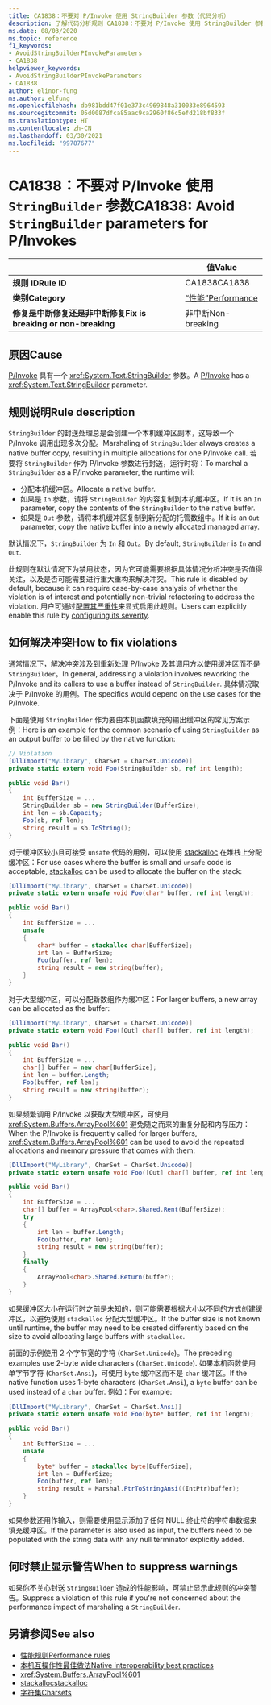 ```yaml
---
title: CA1838：不要对 P/Invoke 使用 StringBuilder 参数（代码分析）
description: 了解代码分析规则 CA1838：不要对 P/Invoke 使用 StringBuilder 参数
ms.date: 08/03/2020
ms.topic: reference
f1_keywords:
- AvoidStringBuilderPInvokeParameters
- CA1838
helpviewer_keywords:
- AvoidStringBuilderPInvokeParameters
- CA1838
author: elinor-fung
ms.author: elfung
ms.openlocfilehash: db981bdd47f01e373c4969848a310033e8964593
ms.sourcegitcommit: 05d0087dfca85aac9ca2960f86c5efd218bf833f
ms.translationtype: HT
ms.contentlocale: zh-CN
ms.lasthandoff: 03/30/2021
ms.locfileid: "99787677"
---
```

# <a name="ca1838-avoid-stringbuilder-parameters-for-pinvokes"></a><span data-ttu-id="0f57c-103">CA1838：不要对 P/Invoke 使用 `StringBuilder` 参数</span><span class="sxs-lookup"><span data-stu-id="0f57c-103">CA1838: Avoid `StringBuilder` parameters for P/Invokes</span></span>

| | <span data-ttu-id="0f57c-104">值</span><span class="sxs-lookup"><span data-stu-id="0f57c-104">Value</span></span> |
|-|-|
| <span data-ttu-id="0f57c-105">**规则 ID**</span><span class="sxs-lookup"><span data-stu-id="0f57c-105">**Rule ID**</span></span> |<span data-ttu-id="0f57c-106">CA1838</span><span class="sxs-lookup"><span data-stu-id="0f57c-106">CA1838</span></span>|
| <span data-ttu-id="0f57c-107">**类别**</span><span class="sxs-lookup"><span data-stu-id="0f57c-107">**Category**</span></span> |[<span data-ttu-id="0f57c-108">“性能”</span><span class="sxs-lookup"><span data-stu-id="0f57c-108">Performance</span></span>](performance-warnings.md)|
| <span data-ttu-id="0f57c-109">**修复是中断修复还是非中断修复**</span><span class="sxs-lookup"><span data-stu-id="0f57c-109">**Fix is breaking or non-breaking**</span></span> |<span data-ttu-id="0f57c-110">非中断</span><span class="sxs-lookup"><span data-stu-id="0f57c-110">Non-breaking</span></span>|

## <a name="cause"></a><span data-ttu-id="0f57c-111">原因</span><span class="sxs-lookup"><span data-stu-id="0f57c-111">Cause</span></span>

<span data-ttu-id="0f57c-112">[P/Invoke](../../../standard/native-interop/pinvoke.md) 具有一个 <xref:System.Text.StringBuilder> 参数。</span><span class="sxs-lookup"><span data-stu-id="0f57c-112">A [P/Invoke](../../../standard/native-interop/pinvoke.md) has a <xref:System.Text.StringBuilder> parameter.</span></span>

## <a name="rule-description"></a><span data-ttu-id="0f57c-113">规则说明</span><span class="sxs-lookup"><span data-stu-id="0f57c-113">Rule description</span></span>

<span data-ttu-id="0f57c-114">`StringBuilder` 的封送处理总是会创建一个本机缓冲区副本，这导致一个 P/Invoke 调用出现多次分配。</span><span class="sxs-lookup"><span data-stu-id="0f57c-114">Marshaling of `StringBuilder` always creates a native buffer copy, resulting in multiple allocations for one P/Invoke call.</span></span> <span data-ttu-id="0f57c-115">若要将 `StringBuilder` 作为 P/Invoke 参数进行封送，运行时将：</span><span class="sxs-lookup"><span data-stu-id="0f57c-115">To marshal a `StringBuilder` as a P/Invoke parameter, the runtime will:</span></span>

- <span data-ttu-id="0f57c-116">分配本机缓冲区。</span><span class="sxs-lookup"><span data-stu-id="0f57c-116">Allocate a native buffer.</span></span>
- <span data-ttu-id="0f57c-117">如果是 `In` 参数，请将 `StringBuilder` 的内容复制到本机缓冲区。</span><span class="sxs-lookup"><span data-stu-id="0f57c-117">If it is an `In` parameter, copy the contents of the `StringBuilder` to the native buffer.</span></span>
- <span data-ttu-id="0f57c-118">如果是 `Out` 参数，请将本机缓冲区复制到新分配的托管数组中。</span><span class="sxs-lookup"><span data-stu-id="0f57c-118">If it is an `Out` parameter, copy the native buffer into a newly allocated managed array.</span></span>

<span data-ttu-id="0f57c-119">默认情况下，`StringBuilder` 为 `In` 和 `Out`。</span><span class="sxs-lookup"><span data-stu-id="0f57c-119">By default, `StringBuilder` is `In` and `Out`.</span></span>

<span data-ttu-id="0f57c-120">此规则在默认情况下为禁用状态，因为它可能需要根据具体情况分析冲突是否值得关注，以及是否可能需要进行重大重构来解决冲突。</span><span class="sxs-lookup"><span data-stu-id="0f57c-120">This rule is disabled by default, because it can require case-by-case analysis of whether the violation is of interest and potentially non-trivial refactoring to address the violation.</span></span> <span data-ttu-id="0f57c-121">用户可通过[配置其严重性](../configuration-options.md#severity-level)来显式启用此规则。</span><span class="sxs-lookup"><span data-stu-id="0f57c-121">Users can explicitly enable this rule by [configuring its severity](../configuration-options.md#severity-level).</span></span>

## <a name="how-to-fix-violations"></a><span data-ttu-id="0f57c-122">如何解决冲突</span><span class="sxs-lookup"><span data-stu-id="0f57c-122">How to fix violations</span></span>

<span data-ttu-id="0f57c-123">通常情况下，解决冲突涉及到重新处理 P/Invoke 及其调用方以使用缓冲区而不是 `StringBuilder`。</span><span class="sxs-lookup"><span data-stu-id="0f57c-123">In general, addressing a violation involves reworking the P/Invoke and its callers to use a buffer instead of `StringBuilder`.</span></span> <span data-ttu-id="0f57c-124">具体情况取决于 P/Invoke 的用例。</span><span class="sxs-lookup"><span data-stu-id="0f57c-124">The specifics would depend on the use cases for the P/Invoke.</span></span>

<span data-ttu-id="0f57c-125">下面是使用 `StringBuilder` 作为要由本机函数填充的输出缓冲区的常见方案示例：</span><span class="sxs-lookup"><span data-stu-id="0f57c-125">Here is an example for the common scenario of using `StringBuilder` as an output buffer to be filled by the native function:</span></span>

```csharp
// Violation
[DllImport("MyLibrary", CharSet = CharSet.Unicode)]
private static extern void Foo(StringBuilder sb, ref int length);

public void Bar()
{
    int BufferSize = ...
    StringBuilder sb = new StringBuilder(BufferSize);
    int len = sb.Capacity;
    Foo(sb, ref len);
    string result = sb.ToString();
}
```

<span data-ttu-id="0f57c-126">对于缓冲区较小且可接受 `unsafe` 代码的用例，可以使用 [stackalloc](../../../csharp/language-reference/operators/stackalloc.md) 在堆栈上分配缓冲区：</span><span class="sxs-lookup"><span data-stu-id="0f57c-126">For use cases where the buffer is small and `unsafe` code is acceptable, [stackalloc](../../../csharp/language-reference/operators/stackalloc.md) can be used to allocate the buffer on the stack:</span></span>

```csharp
[DllImport("MyLibrary", CharSet = CharSet.Unicode)]
private static extern unsafe void Foo(char* buffer, ref int length);

public void Bar()
{
    int BufferSize = ...
    unsafe
    {
        char* buffer = stackalloc char[BufferSize];
        int len = BufferSize;
        Foo(buffer, ref len);
        string result = new string(buffer);
    }
}
```

<span data-ttu-id="0f57c-127">对于大型缓冲区，可以分配新数组作为缓冲区：</span><span class="sxs-lookup"><span data-stu-id="0f57c-127">For larger buffers, a new array can be allocated as the buffer:</span></span>

```csharp
[DllImport("MyLibrary", CharSet = CharSet.Unicode)]
private static extern void Foo([Out] char[] buffer, ref int length);

public void Bar()
{
    int BufferSize = ...
    char[] buffer = new char[BufferSize];
    int len = buffer.Length;
    Foo(buffer, ref len);
    string result = new string(buffer);
}
```

<span data-ttu-id="0f57c-128">如果频繁调用 P/Invoke 以获取大型缓冲区，可使用 <xref:System.Buffers.ArrayPool%601> 避免随之而来的重复分配和内存压力：</span><span class="sxs-lookup"><span data-stu-id="0f57c-128">When the P/Invoke is frequently called for larger buffers, <xref:System.Buffers.ArrayPool%601> can be used to avoid the repeated allocations and memory pressure that comes with them:</span></span>

```csharp
[DllImport("MyLibrary", CharSet = CharSet.Unicode)]
private static extern unsafe void Foo([Out] char[] buffer, ref int length);

public void Bar()
{
    int BufferSize = ...
    char[] buffer = ArrayPool<char>.Shared.Rent(BufferSize);
    try
    {
        int len = buffer.Length;
        Foo(buffer, ref len);
        string result = new string(buffer);
    }
    finally
    {
        ArrayPool<char>.Shared.Return(buffer);
    }
}
```

<span data-ttu-id="0f57c-129">如果缓冲区大小在运行时之前是未知的，则可能需要根据大小以不同的方式创建缓冲区，以避免使用 `stackalloc` 分配大型缓冲区。</span><span class="sxs-lookup"><span data-stu-id="0f57c-129">If the buffer size is not known until runtime, the buffer may need to be created differently based on the size to avoid allocating large buffers with `stackalloc`.</span></span>

<span data-ttu-id="0f57c-130">前面的示例使用 2 个字节宽的字符 (`CharSet.Unicode`)。</span><span class="sxs-lookup"><span data-stu-id="0f57c-130">The preceding examples use 2-byte wide characters (`CharSet.Unicode`).</span></span> <span data-ttu-id="0f57c-131">如果本机函数使用单字节字符 (`CharSet.Ansi`)，可使用 `byte` 缓冲区而不是 `char` 缓冲区。</span><span class="sxs-lookup"><span data-stu-id="0f57c-131">If the native function uses 1-byte characters (`CharSet.Ansi`), a `byte` buffer can be used instead of a `char` buffer.</span></span> <span data-ttu-id="0f57c-132">例如：</span><span class="sxs-lookup"><span data-stu-id="0f57c-132">For example:</span></span>

```csharp
[DllImport("MyLibrary", CharSet = CharSet.Ansi)]
private static extern unsafe void Foo(byte* buffer, ref int length);

public void Bar()
{
    int BufferSize = ...
    unsafe
    {
        byte* buffer = stackalloc byte[BufferSize];
        int len = BufferSize;
        Foo(buffer, ref len);
        string result = Marshal.PtrToStringAnsi((IntPtr)buffer);
    }
}
```

<span data-ttu-id="0f57c-133">如果参数还用作输入，则需要使用显示添加了任何 NULL 终止符的字符串数据来填充缓冲区。</span><span class="sxs-lookup"><span data-stu-id="0f57c-133">If the parameter is also used as input, the buffers need to be populated with the string data with any null terminator explicitly added.</span></span>

## <a name="when-to-suppress-warnings"></a><span data-ttu-id="0f57c-134">何时禁止显示警告</span><span class="sxs-lookup"><span data-stu-id="0f57c-134">When to suppress warnings</span></span>

<span data-ttu-id="0f57c-135">如果你不关心封送 `StringBuilder` 造成的性能影响，可禁止显示此规则的冲突警告。</span><span class="sxs-lookup"><span data-stu-id="0f57c-135">Suppress a violation of this rule if you're not concerned about the performance impact of marshaling a `StringBuilder`.</span></span>

## <a name="see-also"></a><span data-ttu-id="0f57c-136">另请参阅</span><span class="sxs-lookup"><span data-stu-id="0f57c-136">See also</span></span>

- [<span data-ttu-id="0f57c-137">性能规则</span><span class="sxs-lookup"><span data-stu-id="0f57c-137">Performance rules</span></span>](performance-warnings.md)
- [<span data-ttu-id="0f57c-138">本机互操作性最佳做法</span><span class="sxs-lookup"><span data-stu-id="0f57c-138">Native interoperability best practices</span></span>](../../../standard/native-interop/best-practices.md)
- <xref:System.Buffers.ArrayPool%601>
- [<span data-ttu-id="0f57c-139">stackalloc</span><span class="sxs-lookup"><span data-stu-id="0f57c-139">stackalloc</span></span>](../../../csharp/language-reference/operators/stackalloc.md)
- [<span data-ttu-id="0f57c-140">字符集</span><span class="sxs-lookup"><span data-stu-id="0f57c-140">Charsets</span></span>](../../../standard/native-interop/charset.md)
